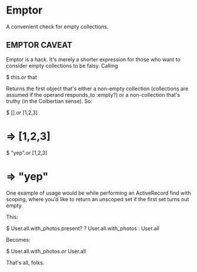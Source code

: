 Emptor
===============
A convenient check for empty collections.

EMPTOR CAVEAT
---------------------
Emptor is a hack.  It's merely a shorter expression for those who want to consider empty collections to be falsy.  Calling

  $ this._or_ that
  
Returns the first object that's either a non-empty collection (collections are assumed if the operand responds_to :empty?) or a non-collection that's truthy (in the Colbertian sense). So:

  $ []._or_ [1,2,3]
  # => [1,2,3]
  
  $ "yep"._or_ [1,2,3]
  # => "yep"
  
One example of usage would be while performing an ActiveRecord find with scoping, where you'd like to return an unscoped set if the first set turns out empty. 

This:

  $ User.all.with_photos.present? ? User.all.with_photos : User.all
  
Becomes:

  $ User.all.with_photos._or_ User.all
  
That's all, folks.

  